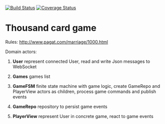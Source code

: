 [![Build Status](https://travis-ci.org/MarcinBurczak/thousand.svg?branch=master)](https://travis-ci.org/MarcinBurczak/thousand)
[![Coverage Status](https://coveralls.io/repos/MarcinBurczak/thousand/badge.png)](https://coveralls.io/r/MarcinBurczak/thousand)

Thousand card game
=====================================
Rules:
http://www.pagat.com/marriage/1000.html

Domain actors:

1. **User** represent connected User, read and write Json messages to WebSocket

2. **Games** games list

3. **GameFSM** finite state machine with game logic, create GameRepo and PlayerView actors as children, process game commands and publish events

4. **GameRepo** repository to persist game events

5. **PlayerView** represent User in concrete game, react to game events
